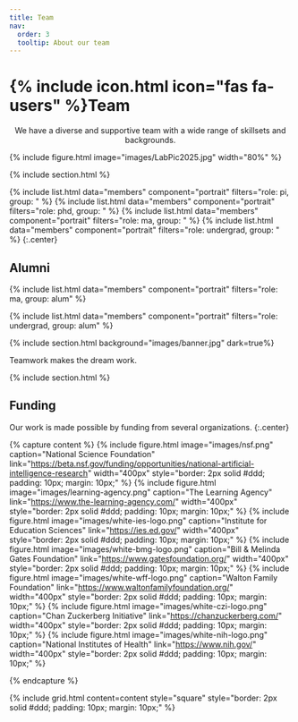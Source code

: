 ```yaml
---
title: Team
nav:
  order: 3
  tooltip: About our team
---
```




# {% include icon.html icon="fas fa-users" %}Team


<center>We have a diverse and supportive team with a wide range of skillsets and backgrounds. </center>

{%
  include figure.html
  image="images/LabPic2025.jpg"
  width="80%" 
%}




{% include section.html %}

{%
  include list.html
  data="members"
  component="portrait"
  filters="role: pi, group: "
%}
{%
  include list.html
  data="members"
  component="portrait"
  filters="role: phd, group: "
%}
{%
  include list.html
  data="members"
  component="portrait"
  filters="role: ma, group: "
%}
{%
  include list.html
  data="members"
  component="portrait"
  filters="role: undergrad, group: "
%}
{:.center}

## Alumni


{% include list.html data="members" component="portrait" filters="role: ma, group: alum" %}

{% include list.html data="members" component="portrait" filters="role: undergrad, group: alum" %}



{% include section.html background="images/banner.jpg" dark=true%}

Teamwork makes the dream work.

{% include section.html %}

## Funding

Our work is made possible by funding from several organizations.
{:.center}


{% capture content %}
  {% 
    include figure.html
    image="images/nsf.png"
    caption="National Science Foundation"
    link="https://beta.nsf.gov/funding/opportunities/national-artificial-intelligence-research"
    width="400px" 
    style="border: 2px solid #ddd; padding: 10px; margin: 10px;"
  %}
  {% 
    include figure.html
    image="images/learning-agency.png"
    caption="The Learning Agency"
    link="https://www.the-learning-agency.com/"
    width="400px" 
    style="border: 2px solid #ddd; padding: 10px; margin: 10px;"
  %}
  {% 
    include figure.html
    image="images/white-ies-logo.png"
    caption="Institute for Education Sciences"
    link="https://ies.ed.gov/"
    width="400px" 
    style="border: 2px solid #ddd; padding: 10px; margin: 10px;"
  %}
  {% 
    include figure.html
    image="images/white-bmg-logo.png"
    caption="Bill & Melinda Gates Foundation"
    link="https://www.gatesfoundation.org/"
    width="400px" 
    style="border: 2px solid #ddd; padding: 10px; margin: 10px;"
  %}
  {% 
    include figure.html
    image="images/white-wff-logo.png"
    caption="Walton Family Foundation"
    link="https://www.waltonfamilyfoundation.org/"
    width="400px"
    style="border: 2px solid #ddd; padding: 10px; margin: 10px;"
  %}
  {% 
    include figure.html
    image="images/white-czi-logo.png"
    caption="Chan Zuckerberg Initiative"
    link="https://chanzuckerberg.com/"
    width="400px"
    style="border: 2px solid #ddd; padding: 10px; margin: 10px;"
  %}
  {% 
    include figure.html
    image="images/white-nih-logo.png"
    caption="National Institutes of Health"
    link="https://www.nih.gov/"
    width="400px"
    style="border: 2px solid #ddd; padding: 10px; margin: 10px;"
  %}

{% endcapture %}

{%
  include grid.html
  content=content
  style="square"
  style="border: 2px solid #ddd; padding: 10px; margin: 10px;"
%}
